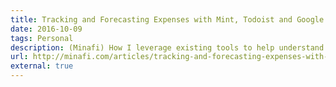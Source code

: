 ```yaml
---
title: Tracking and Forecasting Expenses with Mint, Todoist and Google Sheets
date: 2016-10-09
tags: Personal
description: (Minafi) How I leverage existing tools to help understand and plan my spending habits.
url: http://minafi.com/articles/tracking-and-forecasting-expenses-with-mint-todoist-and-google-sheets
external: true
---
```

